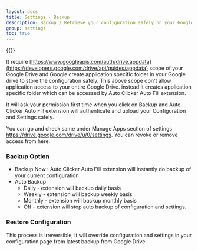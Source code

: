 ```yaml
---
layout: docs
title: Settings · Backup
description: Backup / Retrieve your configuration safely on your Google Drive
group: settings
toc: true
---
```


{{<img settings-backup.png>}}

It require [https://www.googleapis.com/auth/drive.appdata](https://developers.google.com/drive/api/guides/appdata) scope of your Google Drive and Google create application specific folder in your Google drive to store the configuration safely. This above scope don't allow application access to your entire Google Drive. instead it creates application specific folder which can be accessed by Auto Clicker Auto Fill extension.

It will ask your permission first time when you click on Backup and Auto Clicker Auto Fill extension will authenticate and upload your Configuration and Settings safely.

You can go and check same under Manage Apps section of settings https://drive.google.com/drive/u/0/settings. You can revoke or remove access from here.

### Backup Option
- Backup Now : Auto Clicker Auto Fill extension will instantly do backup of your current configuration 
- Auto Backup
  - Daily - extension will backup daily basis
  - Weekly - extension will backup weekly basis
  - Monthly - extension will backup monthly basis
  - Off - extension will stop auto backup of configuration and settings.

### Restore Configuration
This process is irreversible, it will override configuration and settings in your configuration page from latest backup from Google Drive.